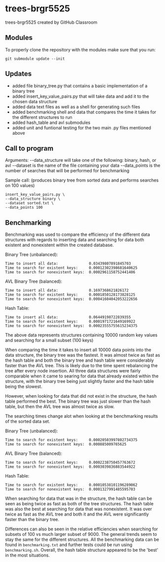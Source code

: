 # trees-brgr5525
trees-brgr5525 created by GitHub Classroom

## Modules
To properly clone the repository with the modules make sure that you run:
```
git submodule update --init
```

## Updates
- added file binary_tree.py that contains a basic implementation of a binary tree
- added insert_key_value_pairs.py that will take data and add it to the chosen data structure
- added data text files as well as a shell for generating such files
- added benchmarking shell and data that compares the time it takes for the different structures to run
- added hash_table and avl submodules
- added unit and funtional testing for the two main .py files mentioned above

## Call to program
Arguments:
--data_structure will take one of the following: binary, hash, or avl
--dataset is the name of the file containing your data
--data_points is the number of searches that will be performed for benchmarking

Sample call:
(produces binary tree from sorted data and performs searches on 100 values)
```
insert_key_value_pairs.py \
--data_structure binary \
--dataset sorted.txt \
--data_points 100
```

## Benchmarking
Benchmarking was used to compare the efficiency of the different data structures with regards to inserting data and searching for data both existent and nonexistent within the created database.

Binary Tree (unbalanced):
```
Time to insert all data:              0.03439807891845703
Time to search for existent keys:     0.00012302398681640625
Time to search for nonexistent keys:  0.0002961158752441406
```

AVL Binary Tree (balanced):
```
Time to insert all data:              0.1697368621826172
Time to search for existent keys:     0.0001850128173828125
Time to search for nonexistent keys:  0.00041604042053222656
```

Hash Table:
```
Time to insert all data:              0.06449198722839355
Time to search for existent keys:     0.0001971721649169922
Time to search for nonexistent keys:  0.00023555755615234375
```
The above data represents structures containing 10000 random key values and searching for a small subset (100 keys)

When comparing the time it takes to insert all 10000 data points into the data structure, the binary tree was the fastest. It was almost twice as fast as the hash table and both the binary tree and hash table were considerably faster than the AVL tree. This is likely due to the time spent rebalancing the tree after every node insertion.
All three data structures were fairly comparable when it came to searing for data that already existed within the structure, with the binary tree being just slightly faster and the hash table being the slowest.

However, when looking for data that did not exist in the structure, the hash table performed the best. The binary tree was just slower than the hash table, but then the AVL tree was almost twice as slow.


The searching times change alot when looking at the benchmarking results of the sorted data set.

Binary Tree (unbalanced):
```
Time to search for existent keys:     0.00020503997802734375
Time to search for nonexistent keys:  0.000885009765625
```

AVL Binary Tree (balanced):
```
Time to search for existent keys:     0.0002238750457763672
Time to search for nonexistent keys:  0.0003039836883544922
```

Hash Table:
```
Time to search for existent keys:     0.00010538101196289062
Time to search for nonexistent keys:  0.0001327991485595703
```

When searching for data that was in the structure, the hash table can be seen as being twice as fast as both of the tree structures.
The hash table was also the best at searching for data that was nonexistent. It was over twice as fast as the AVL tree and both it and the AVL were significantly faster than the binary tree.

Differences can also be seen in the relative efficiencies when searching for subsets of 100 vs much larger subset of 9000. The general trends seem to stay the same for the different structures. All the benchmarking data can be found in ```benchmarking.txt``` and further tests could be run using ```benchmarking.sh```. Overall, the hash table structure appeared to be the 'best' in the most situations. 

